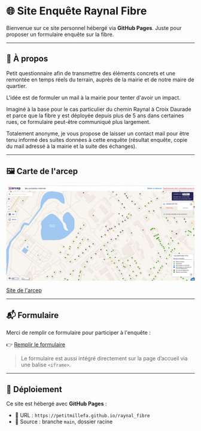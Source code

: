 # 🌐 Site Enquête Raynal Fibre

Bienvenue sur ce site personnel hébergé via **GitHub Pages**. Juste pour proposer un formulaire enquête sur la fibre.

---

## 📝 À propos

Petit questionnaire afin de transmettre des éléments concrets et une remontée en temps réels du terrain, auprès de la mairie et de notre maire de quartier. 

L'idée est de formuler un mail à la mairie pour tenter d'avoir un impact.

Imaginé à la base pour le cas particulier du chemin Raynal à Croix Daurade et parce que la fibre y est déployée depuis plus de 5 ans dans certaines rues, ce formulaire peut-être communiqué plus largement.

Totalement anonyme, je vous propose de laisser un contact mail pour être tenu informé des suites données à cette enquête (résultat enquête, copie du mail adressé à la mairie et la suite des échanges). 

---

## 🖼️ Carte de l'arcep

![Illustration du projet](20250526-carte-arcep.png)

[Site de l'arcep](https://cartefibre.arcep.fr/)

---

## 📬 Formulaire

Merci de remplir ce formulaire pour participer à l'enquête :

👉 [Remplir le formulaire](https://forms.gle/HiZzt7n69iw4xakx9)

> Le formulaire est aussi intégré directement sur la page d’accueil via une balise `<iframe>`.

---

## 🚀 Déploiement

Ce site est hébergé avec **GitHub Pages** :

- 🔗 URL : `https://petitmillefa.github.io/raynal_fibre`
- 📁 Source : branche `main`, dossier racine
